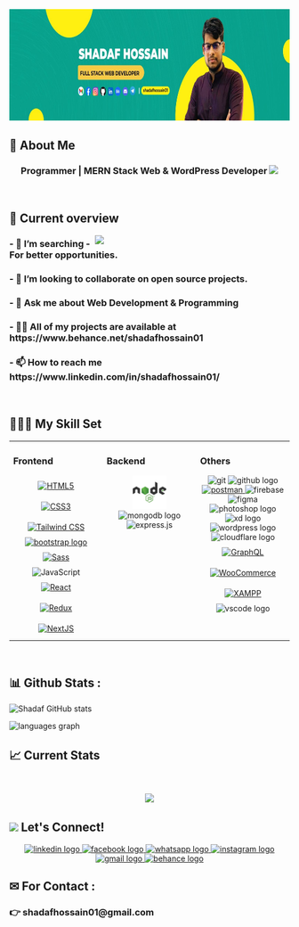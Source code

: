 
<img src="image/shadafhossain.jpg" width="100%" height="200px">


## 🚀 About Me 
  <h3 align="center" >   Programmer | MERN Stack Web & WordPress Developer <img src="https://media.giphy.com/media/hvRJCLFzcasrR4ia7z/giphy.gif" width="45px">   </h3>


   
<br>



## :eyes: Current overview

 <img align="right" src="https://user-images.githubusercontent.com/74038190/212748842-9fcbad5b-6173-4175-8a61-521f3dbb7514.gif" width="350px"  />

<h3> - 🔭 I’m searching - For better opportunities. </h3>
<h3> - 👯 I’m looking to collaborate on open source projects. </h3>
<h3> - 💬 Ask me about Web Development & Programming  </h3>
<h3> - 👨‍💻 All of my projects are available at https://www.behance.net/shadafhossain01  </h3>
<h3> - 📫 How to reach me https://www.linkedin.com/in/shadafhossain01/ </h3>


  
 

  












  




<br>


###







## 👨🏽‍💻 My Skill Set  
<table><tr><td valign="top" width="33%">


<div>



### Frontend  
<div align="center">  
<a href="https://en.wikipedia.org/wiki/HTML5" target="_blank"><img style="margin: 10px" src="https://profilinator.rishav.dev/skills-assets/html5-original-wordmark.svg" alt="HTML5" height="50" /></a>  
<a href="https://www.w3schools.com/css/" target="_blank"><img style="margin: 10px" src="https://profilinator.rishav.dev/skills-assets/css3-original-wordmark.svg" alt="CSS3" height="50" /></a>  
<a href="https://www.tailwindcss.com/" target="_blank"><img style="margin: 10px" src="https://profilinator.rishav.dev/skills-assets/tailwindcss.svg" alt="Tailwind CSS" height="50" /></a>  
<a href="https://getbootstrap.com/docs/3.4/javascript/" target="_blank"> <img src="https://cdn.jsdelivr.net/gh/devicons/devicon/icons/bootstrap/bootstrap-original.svg" height="40" alt="bootstrap logo"  /> </a>  
<a href="https://sass-lang.com/" target="_blank"><img style="margin: 10px" src="https://upload.wikimedia.org/wikipedia/commons/thumb/9/96/Sass_Logo_Color.svg/1200px-Sass_Logo_Color.svg.png" alt="Sass" height="40" /></a>  
<img  alt="JavaScript" height ="42px"  src="https://raw.githubusercontent.com/rahul-jha98/github_readme_icons/main/language_and_tools/square/javascript/javascript.svg">  
<a href="https://reactjs.org/" target="_blank"><img style="margin: 10px" src="https://profilinator.rishav.dev/skills-assets/react-original-wordmark.svg" alt="React" height="40" /></a>  
<a href="https://redux.js.org/" target="_blank"><img style="margin: 10px" src="https://profilinator.rishav.dev/skills-assets/redux-original.svg" alt="Redux" height="40" /></a>  
<a href="https://nextjs.org/" target="_blank"><img style="margin: 10px" src="https://profilinator.rishav.dev/skills-assets/nextjs.png" alt="NextJS" height="40" /></a>  
</div>

</td><td valign="top" width="33%">



### Backend  
<div align="center">  
<img src="https://raw.githubusercontent.com/devicons/devicon/master/icons/nodejs/nodejs-original-wordmark.svg" alt="nodejs" width="60" height="60"/> 
    <img src="https://skillicons.dev/icons?i=mongodb" height="40" alt="mongodb logo" width="60" height="60  />
 <img src="https://www.vectorlogo.zone/logos/firebase/firebase-icon.svg" alt="firebase" width="40" height="40"/> 
 <img width="40" height="40" src="https://www.peanutsquare.com/wp-content/uploads/2024/04/Express.png" alt="express.js"/>
  
</div>

</td><td valign="top" width="33%">



### Others  
<div align="center">  
  <img src="https://www.vectorlogo.zone/logos/git-scm/git-scm-icon.svg" alt="git" width="40" height="40"/> 
   <img src="https://skillicons.dev/icons?i=github" height="40" alt="github logo"  />
  <a href="https://postman.com" target="_blank" rel="noreferrer"> <img src="https://www.vectorlogo.zone/logos/getpostman/getpostman-icon.svg" alt="postman" width="40" height="40"/> </a>
   <img src="https://www.vectorlogo.zone/logos/firebase/firebase-icon.svg" alt="firebase" width="40" height="40"/> 
   <img src="https://www.vectorlogo.zone/logos/figma/figma-icon.svg" alt="figma" width="40" height="40"/> 
 <img src="https://cdn.jsdelivr.net/gh/devicons/devicon/icons/photoshop/photoshop-plain.svg" height="40" alt="photoshop logo"  />
<img src="https://cdn.jsdelivr.net/gh/devicons/devicon/icons/xd/xd-plain.svg" height="40" alt="xd logo"  /> 
 <img src="https://skillicons.dev/icons?i=wordpress" height="40" alt="wordpress logo"  />
   <img src="https://skillicons.dev/icons?i=cloudflare" height="40" alt="cloudflare logo"  />
<a href="https://graphql.org/" target="_blank"><img style="margin: 10px" src="https://profilinator.rishav.dev/skills-assets/graphql.png" alt="GraphQL" height="50" /></a>  
<a href="https://woocommerce.com/" target="_blank"><img style="margin: 10px" src="https://profilinator.rishav.dev/skills-assets/woocommerce.png" alt="WooCommerce" height="50" /></a>  
<a href="https://www.apachefriends.org/" target="_blank"><img style="margin: 10px" src="https://profilinator.rishav.dev/skills-assets/xampp.png" alt="XAMPP" height="50" /></a> 
  <img src="https://skillicons.dev/icons?i=vscode" height="40" alt="vscode logo"  />
</div>

</td></tr></table>  

  
</div>






















<br>
  
<h2 align="left"> 📊 Github Stats :</h2>

 ![Shadaf GitHub stats](https://github-readme-stats.vercel.app/api?username=shadafhossain01&show_icons=true&theme=highcontrast&rank_icon=github)

 <div align="left">
  <img src="https://github-readme-stats.vercel.app/api/top-langs?username=shadafhossain01&locale=en&hide_title=false&layout=compact&card_width=320&langs_count=10&theme=darcula&hide_border=false&order=2" height="229" alt="languages graph" /> <br>
 
</div>

###

## :chart_with_upwards_trend: Current Stats

<br />
<p align="center">
  <img width="60%" src="https://github-readme-streak-stats-alpha-two.vercel.app?user=shadafhossain01&hide_border=true&background=0D1117&stroke=0D1117&fire=F59934&ring=DBE615&currStreakNum=fff&sideNums=00F0FF&currStreakLabel=00F0FF&sideLabels=00FFFF&dates=D2D2D3" />
</p>

###

<h2 align="left"> <img src="https://raw.githubusercontent.com/ShahriarShafin/ShahriarShafin/main/Assets/handshake.gif" width="70" /> Let's Connect! </h2>
<div align="center">
  <a href="https://www.linkedin.com/in/shadafhossain01/" target="_blank">
    <img src="https://img.shields.io/static/v1?message=LinkedIn&logo=linkedin&label=&color=0077B5&logoColor=white&labelColor=&style=flat" height="30" alt="linkedin logo"  />
  </a>
  <a href="https://www.facebook.com/shadafhossain01/" target="_blank">
    <img src="https://img.shields.io/static/v1?message=Facebook&logo=facebook&label=&color=1877F2&logoColor=white&labelColor=&style=flat" height="30" alt="facebook logo"  />
  </a>
  <a href="http://wa.link/duufi7" target="_blank">
    <img src="https://img.shields.io/static/v1?message=Whatsapp&logo=whatsapp&label=&color=25D366&logoColor=white&labelColor=&style=flat" height="30" alt="whatsapp logo"  />
  </a>
  <a href="https://www.instagram.com/shadafhossain01/" target="_blank">
    <img src="https://img.shields.io/static/v1?message=Instagram&logo=instagram&label=&color=E4405F&logoColor=white&labelColor=&style=flat" height="30" alt="instagram logo"  />
  </a>
  <a href="mailto:shadafhossain01@gmail.com" target="_blank">
    <img src="https://img.shields.io/static/v1?message=Gmail&logo=gmail&label=&color=D14836&logoColor=white&labelColor=&style=flat" height="30" alt="gmail logo"  />
  </a>
  <a href="https://www.behance.net/shadafhossain01" target="_blank">
    <img src="https://img.shields.io/static/v1?message=Behance&logo=behance&label=&color=1769ff&logoColor=white&labelColor=&style=flat" height="30" alt="behance logo"  />
  </a>
</div>


## ✉ For Contact :
<h3>👉 shadafhossain01@gmail.com</h3>
